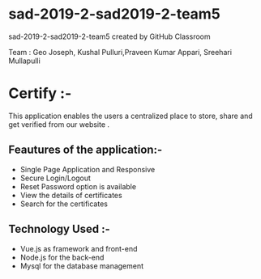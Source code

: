 # sad-2019-2-sad2019-2-team5
sad-2019-2-sad2019-2-team5 created by GitHub Classroom

Team :
Geo Joseph, Kushal Pulluri,Praveen Kumar Appari, Sreehari Mullapulli

# Certify :-
This application enables the users a centralized place to store, share and get verified from our website .

## Feautures of the application:-
- Single Page Application and Responsive
- Secure Login/Logout
- Reset Password option is available
- View the details of certificates
- Search for the certificates

## Technology Used :-
- Vue.js as framework and front-end
- Node.js for the back-end
- Mysql for the database management
